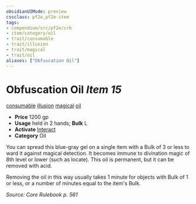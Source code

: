 ```yaml
---
obsidianUIMode: preview
cssclass: pf2e,pf2e-item
tags:
- compendium/src/pf2e/crb
- item/category/oil
- trait/consumable
- trait/illusion
- trait/magical
- trait/oil
aliases: ["Obfuscation Oil"]
---
```

# Obfuscation Oil *Item 15*  
[consumable](../../../rules/traits/consumable.md)  [illusion](../../../rules/traits/illusion.md)  [magical](../../../rules/traits/magical.md)  [oil](../../../rules/traits/oil.md)  

- **Price** 1200 gp
- **Usage** held in 2 hands; **Bulk** L
- **Activate** [Interact](../../../rules/actions/interact.md)
- **Category** Oil

You can spread this blue-gray gel on a single item with a Bulk of 3 or less to ward it against magical detection. It becomes immune to divination magic of 8th level or lower (such as locate). This oil is permanent, but it can be removed with acid.

Removing the oil in this way usually takes 1 minute for objects with Bulk of 1 or less, or a number of minutes equal to the item's Bulk.

*Source: Core Rulebook p. 561*